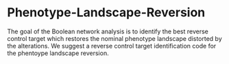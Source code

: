 # Phenotype-Landscape-Reversion

The goal of the Boolean network analysis is to identify the best reverse control target which restores the nominal phenotype landscape distorted by the alterations.
We suggest a reverse control target identification code for the phentoype landscape reversion.
